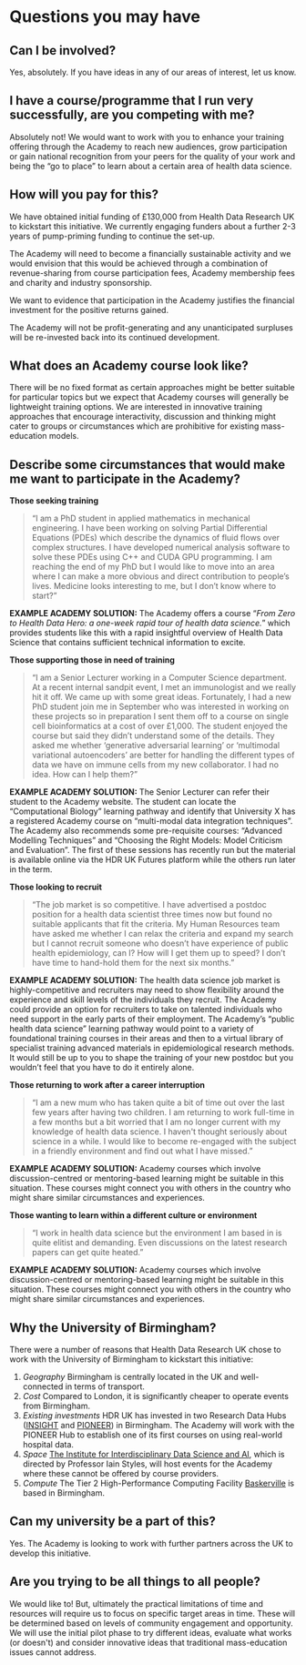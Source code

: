 # Questions you may have

## Can I be involved?

Yes, absolutely. If you have ideas in any of our areas of interest, let us know. 

## I have a course/programme that I run very successfully, are you competing with me?

Absolutely not! We would want to work with you to enhance your training offering through the Academy to reach new audiences, grow participation or gain national recognition from your peers for the quality of your work and being the “go to place” to learn about a certain area of health data science.

## How will you pay for this?

We have obtained initial funding of £130,000 from Health Data Research UK to kickstart this initiative. We currently engaging funders about a further 2-3 years of pump-priming funding to continue the set-up. 

The Academy will need to become a financially sustainable activity and we would envision that this would be achieved through a combination of revenue-sharing from course participation fees, Academy membership fees and charity and industry sponsorship. 

We want to evidence that participation in the Academy justifies the financial investment for the positive returns gained. 

The Academy will not be profit-generating and any unanticipated surpluses will be re-invested back into its continued development. 

## What does an Academy course look like?

There will be no fixed format as certain approaches might be better suitable for particular topics but we expect that Academy courses will generally be lightweight training options. We are interested in innovative training approaches that encourage interactivity, discussion and thinking might cater to groups or circumstances which are prohibitive for existing mass-education models. 

## Describe some circumstances that would make me want to participate in the Academy?

**Those seeking training**

> “I am a PhD student in applied mathematics in mechanical engineering. I have been working on solving Partial Differential Equations (PDEs) which describe the dynamics of fluid flows over complex structures. I have developed numerical analysis software to solve these PDEs using C++ and CUDA GPU programming. I am reaching the end of my PhD but I would like to move into an area where I can make a more obvious and direct contribution to people’s lives. Medicine looks interesting to me, but I don’t know where to start?”

**EXAMPLE ACADEMY SOLUTION:** The Academy offers a course “*From Zero to Health Data Hero: a one-week rapid tour of health data science.*” which provides students like this with a rapid insightful overview of Health Data Science that contains sufficient technical information to excite.

**Those supporting those in need of training**

> “I am a Senior Lecturer working in a Computer Science department. At a recent internal sandpit event, I met an immunologist and we really hit it off. We came up with some great ideas. Fortunately, I had a new PhD student join me in September who was interested in working on these projects so in preparation I sent them off to a course on single cell bioinformatics at a cost of over £1,000. The student enjoyed the course but said they didn’t understand some of the details. They asked me whether ‘generative adversarial learning’ or ‘multimodal variational autoencoders’ are better for handling the different types of data we have on immune cells from my new collaborator. I had no idea. How can I help them?”

**EXAMPLE ACADEMY SOLUTION:** The Senior Lecturer can refer their student to the Academy website. The student can locate the “Computational Biology” learning pathway and identify that University X has a registered Academy course on “multi-modal data integration techniques”. The Academy also recommends some pre-requisite courses: “Advanced Modelling Techniques” and “Choosing the Right Models: Model Criticism and Evaluation”. The first of these sessions has recently run but the material is available online via the HDR UK Futures platform while the others run later in the term.

**Those looking to recruit**

> “The job market is so competitive. I have advertised a postdoc position for a health data scientist three times now but found no suitable applicants that fit the criteria. My Human Resources team have asked me whether I can relax the criteria and expand my search but I cannot recruit someone who doesn’t have experience of public health epidemiology, can I? How will I get them up to speed? I don’t have time to hand-hold them for the next six months.”

**EXAMPLE ACADEMY SOLUTION:** The health data science job market is highly-competitive and recruiters may need to show flexibility around the experience and skill levels of the individuals they recruit. The Academy could provide an option for recruiters to take on talented individuals who need support in the early parts of their employment. The Academy’s “public health data science” learning pathway would point to a variety of foundational training courses in their areas and then to a virtual library of specialist training advanced materials in epidemiological research methods. It would still be up to you to shape the training of your new postdoc but you wouldn’t feel that you have to do it entirely alone.

**Those returning to work after a career interruption**

> “I am a new mum who has taken quite a bit of time out over the last few years after having two children. I am returning to work full-time in a few months but a bit worried that I am no longer current with my knowledge of health data science. I haven't thought seriously about science in a while. I would like to become re-engaged with the subject in a friendly environment and find out what I have missed.”

**EXAMPLE ACADEMY SOLUTION:** Academy courses which involve discussion-centred or mentoring-based learning might be suitable in this situation. These courses might connect you with others in the country who might share similar circumstances and experiences. 

**Those wanting to learn within a different culture or environment**

> “I work in health data science but the environment I am based in is quite elitist and demanding. Even discussions on the latest research papers can get quite heated.”

**EXAMPLE ACADEMY SOLUTION:** Academy courses which involve discussion-centred or mentoring-based learning might be suitable in this situation. These courses might connect you with others in the country who might share similar circumstances and experiences. 

## Why the University of Birmingham?

There were a number of reasons that Health Data Research UK chose to work with the University of Birmingham to kickstart this initiative:

1. *Geography* Birmingham is centrally located in the UK and well-connected in terms of transport.
2. *Cost* Compared to London, it is significantly cheaper to operate events from Birmingham.
3. *Existing investments* HDR UK has invested in two Research Data Hubs ([INSIGHT](https://www.hdruk.ac.uk/helping-with-health-data/health-data-research-hubs/insight/) and [PIONEER](https://www.hdruk.ac.uk/helping-with-health-data/health-data-research-hubs/pioneer/)) in Birmingham. The Academy will work with the PIONEER Hub to establish one of its first courses on using real-world hospital data.
4. *Space* [The Institute for Interdisciplinary Data Science and AI](https://www.birmingham.ac.uk/research/data-science/index.aspx), which is directed by Professor Iain Styles, will host events for the Academy where these cannot be offered by course providers.
5. *Compute* The Tier 2 High-Performance Computing Facility [Baskerville](https://www.baskerville.ac.uk/) is based in Birmingham.

## Can my university be a part of this?

Yes. The Academy is looking to work with further partners across the UK to develop this initiative.

## Are you trying to be all things to all people?

We would like to! But, ultimately the practical limitations of time and resources will require us to focus on specific target areas in time. These will be determined based on levels of community engagement and opportunity. We will use the initial pilot phase to try different ideas, evaluate what works (or doesn't) and consider innovative ideas that traditional mass-education issues cannot address.
